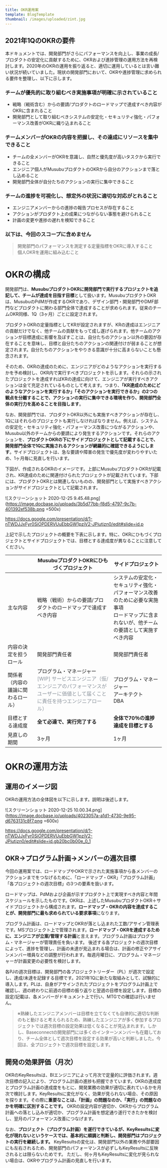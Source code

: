 ```yaml
---
title: OKR運用案
template: BlogTemplate
thumbnail: /images/uploaded/zint.jpg
---
```


## 2021年1QのOKRの要件
本ドキュメントでは、開発部門がさらにパフォーマンスを向上し、事業の成長/プロダクトの安定化に貢献するために、OKRおよび進捗管理の運用方法を再検討します。2020年のOKRの運用を振り返ると、適切に運用しているとは言い難い状況が続いていました。現状の開発部門において、OKRや進捗管理に求められる要件を整理し、以下に示します。

### チームが優先的に取り組むべき実施事項が明確に示されていること

- 戦略（戦術含む）からの要請/プロダクトのロードマップで達成すべき内容がOKRに含まれること
- 開発部門として取り組むべきシステムの安定化・セキュリティ強化・パフォーマンス改善がOKRに織り込まれること

### チームメンバーがOKRの内容を把握し、その達成にリソースを集中できること

- チームの全メンバーがOKRを意識し、自然と優先度が高いタスクから実行できること
- エンジニア個人がMusubuプロダクトのOKRから自分のアクションまで落とし込めること
- 開発部門全体が自分たちのアクションの実行に集中できること

### チームの進捗を可視化し、想定外の状況に適切な対応がとれること
- エンジニアメンバーからの進捗の報告プロセスが存在すること
- アクションがプロダクト上の成果につながらない事態を避けられること
- 計画の変更や進捗の遅れを検知できること

### 以下は、今回のスコープに含めません
> 開発部門のパフォーマンスを測定する定量指標をOKRに導入すること<br />
> 個人OKRを運用に組み込むこと

# OKRの構成
開発部門は、**MusubuプロダクトOKRに開発部門で実行するプロジェクトを追記して、チームが達成を目指す目標**として扱います。MusubuプロダクトOKRは、MusubuのPdMが作成するOKRであり、デザイン部門・開発部門やDMF部門などプロダクトに関わる部門全体で達成することが求められます。従来のチームOKR同様、1Q（3ヶ月）ごとに設定されます。

プロダクトOKRの定量指標としてKRが設定されますが、KRの達成はエンジニアの貢献だけでなく、他チームの貢献をもって成し遂げられます。他チームのアクションが目標達成に影響を及ぼすことは、自分たちのアクション以外の要因が存在することを意味し、目標と自分たちのアクションの関連付けが弱まることが想定されます。自分たちのアクションをやりきる意識が十分に高まらないことも懸念されます。

そのため、OKRの達成のために、エンジニアがどのようなアクションを実行するかを予め検討し、OKR内で実行すべきプロジェクトを示します。それらの示されたプロジェクトを達成すればKRの達成に向けて、エンジニアが実行すべきアクションは全て充足されているものとして考えます。つまり、**「KR達成のためにどのようなアクションを実行するか」「そのアクションを実行できるか」の2つの観点を分離することで、アクションの実行に集中できる環境を作り、開発部門全体の実行力を高めることを目指します**。

なお、開発部門では、プロダクトOKR以外にも実施すべきアクションが存在し、1Qにはそれらのプロジェクトも実行しなければなりません。例えば、システムの安定化・セキュリティ強化・パフォーマンス改善につながるアクションや、Musubu以外のチームからの要請により発生するアクションです。それらのアクションを、**プロダクトOKRの下にサイドプロジェクトとして記載することで、開発部門全体で1Qに実施されるアクションが網羅的に確認できるようにします**。サイドプロジェクトは、急な要請や障害の発生で優先度が変わりやすいため、1ヶ月毎に見直しを行います。

下図が、作成されるOKRのイメージです。上部にMusubuプロダクトOKRが記載され、KR達成のために関連付けられたプロジェクトが記載されています。下部には、プロダクトOKRとは関連しないものの、開発部門として実施すべきアクションがサイドプロジェクトとして記載されます。

![スクリーンショット 2020-12-25 9.45.48.png](https://image.docbase.io/uploads/3b5d77bb-f8d5-4797-9c7b-401392ef538b.png =500x)

https://docs.google.com/presentation/d/1-nTWDJJxFyr0SiOPDERVUuEbbGW1pziV2-JPiutjzn0/edit#slide=id.p

上記で示したプロジェクトの概要を下表に示します。特に、OKRにひもづくプロジェクトとサイドプロジェクトでは、目標とする達成度が異なることに注意してください。

|  | MusubuプロダクトOKRにひもづくプロジェクト | サイドプロジェクト |
| --- | --- | --- |
| 主な内容 | 戦略（戦術）からの要請/プロダクトのロードマップで達成すべき内容 | システムの安定化・セキュリティ強化・パフォーマンス改善のために必要な実施事項<br>ロードマップに含まれないが、他チームの要請として実施すべき内容 |
| 内容の決定を担うロール | 開発部門責任者 | 開発部門責任者 |
| 関係者（内容の議論に関わるロール） | プログラム・マネージャー<br><span style="color: #afb5bb"><span style="color: #8b939c">[WIP] サービスエンジニア（仮/エンジニアのパフォーマンスがユーザーに価値として届くことに責任を持つエンジニアロール）</span></span> | プログラム・マネージャー<br>アーキテクト<br>DBA |
| 目標とする達成度 | **全て必達で、実行完了する** | **全体で70％の進捗達成を目標とする** |
| 見直しの期間 | 3ヶ月 | 1ヶ月 |

# OKRの運用方法
## 運用のイメージ図
OKRの運用方法の全体図を以下に示します。説明は後述します。

![スクリーンショット 2020-12-25 10.00.34.png](https://image.docbase.io/uploads/4023057a-a1d1-4730-9e95-d6763131c8f7.png =600x)

https://docs.google.com/presentation/d/1-nTWDJJxFyr0SiOPDERVUuEbbGW1pziV2-JPiutjzn0/edit#slide=id.gb20bc0b00e_0_1

## OKR→プログラム計画→メンバーの週次目標

今回の運用案では、ロードマップやOKRで示された実施事項から各メンバーのアクションまでをつなげるために、「ロードマップ・OKR」「プログラム計画」「各プロジェクトの週次目標」の3つの要素を扱います。

ロードマップは、PdMおよび企画が示すプロダクト上で実現すべき内容と年間スケジュールを示したものです。OKRは、上述したMusubuプロダクトOKR＋サイドプロジェクトから構成されます。**ロードマップ・OKRの内容を達成することが、開発部門に最も求められている要求事項**になります。

プログラム計画は、ロードマップとOKRが落とし込まれた工数/アサイン管理表です。MSプロジェクト上で管理されます。**ロードマップ・OKRを達成するために、エンジニアが立案/管理する計画**と言えます。プログラム計画はプログラム・マネージャーが管理責任を負います。
後述する各プロジェクトの週次目標によって、進捗を管理し、計画の未達が見込まれる場合は、計画の修正やアサインメンバー増員などの調整が行われます。毎週月曜日に、プログラム・マネージャーが計画変更の必要性を検討します。

各PJの週次目標は、開発部門の各プロジェクトリーダー（PL）が週次で設定し、達成/未達を記録する目標です。2021年1Qに新たな取組みとして、試験的に導入します。PLは、自身がアサインされたプロジェクトをプログラム計画上で確認し、週の終わりに前週の目標の振り返りと翌週の目標を設定します。目標の設定/記載は、各メンバーがドキュメント上で行い、MTGでの確認は行いません。

> ※熟練したエンジニアメンバーは目標を立てなくても自律的に適切な判断のもと動けると考えられるため、熟練したエンジニアが多く参加するプロジェクトでは週次目標の設定効果は低くなることが見込まれます。しかし、Baseconnectの開発部門には多くのインターンメンバーも在籍しており、チーム全体として週次目標を設定する効果が高いと判断しました。今回は、全プロジェクトで週次目標を設定します。

## 開発の効果評価（月次）

OKRのKeyResultsは、BIエンジニアによって月次で定量的に評価されます。週次目標の記入により、プログラム計画の進捗も把握できています。OKRの達成度とプログラム計画の達成度をもとに、開発業務の効果が適切に表れているかを月次で検討します。KeyResultsに変化がなく、効果が見られない場合、その原因を探ります。その際に**重要なことは、「計画」の問題なのか、「実行」の問題なのかを明確に区別することです。** OKRの設定内容が適切か、OKRからプログラム計画への落とし込みが適切か、プログラム計画を想定通り遂行できたかを検討し、翌月のパフォーマンス改善につなげます。

なお、**プロジェクト（プログラム計画）を遂行できているが、KeyResultsに変化が現れないというケースでは、基本的に順調と判断し、開発部門はプロジェクトの実行を継続します。** KeyResultsの変化は、開発部門以外の業務や外部要因にも左右されるため、開発部門のパフォーマンスが必ずしもKeyResultsに反映されるとは限らないためです。
ただし、何ヶ月もKeyResultsに変化が見られない場合は、OKRやプログラム計画の見直しを行います。
